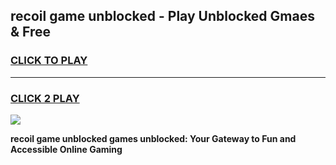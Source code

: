 
## recoil game unblocked - Play Unblocked Gmaes & Free
<h3>
<a href="https://news.freeplayer.one?title=recoil_game_unblocked&ref=23F">CLICK TO PLAY</a></h3>
<hr>

<h3>
<a href="https://news.freeplayer.one?title=recoil_game_unblocked&ref=23F">CLICK 2 PLAY</a>
  
</h3>

<a href="https://news.freeplayer.one?title=recoil_game_unblocked&ref=23F/"><img src="https://clearcache.store/games.png"></a>


**recoil game unblocked games unblocked: Your Gateway to Fun and Accessible Online Gaming**
